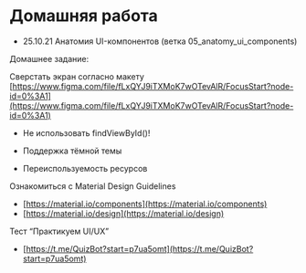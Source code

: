 # Домашняя работа

- 25.10.21 Анатомия UI-компонентов (ветка 05_anatomy_ui_components) 

Домашнее задание:

Сверстать экран согласно макету [https://www.figma.com/file/fLxQYJ9iTXMoK7wOTevAlR/FocusStart?node-id=0%3A1](https://www.figma.com/file/fLxQYJ9iTXMoK7wOTevAlR/FocusStart?node-id=0%3A1)

- Не использовать findViewById()!

- Поддержка тёмной темы
  
- Переиспользуемость ресурсов

Ознакомиться с Material Design Guidelines

- [https://material.io/components](https://material.io/components)
- [https://material.io/design](https://material.io/design)

Тест “Практикуем UI/UX”

- [https://t.me/QuizBot?start=p7ua5omt](https://t.me/QuizBot?start=p7ua5omt)